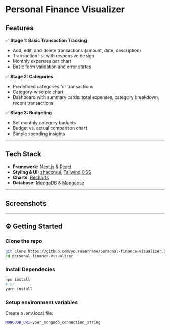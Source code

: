 #  Personal Finance Visualizer

##  Features

✅ **Stage 1: Basic Transaction Tracking**  
- Add, edit, and delete transactions (amount, date, description)
- Transaction list with responsive design
- Monthly expenses bar chart
- Basic form validation and error states

✅ **Stage 2: Categories**
- Predefined categories for transactions
- Category-wise pie chart
- Dashboard with summary cards: total expenses, category breakdown, recent transactions

✅ **Stage 3: Budgeting**
- Set monthly category budgets
- Budget vs. actual comparison chart
- Simple spending insights

---

## Tech Stack

- **Framework:** [Next.js](https://nextjs.org/) & [React](https://react.dev/)
- **Styling & UI:** [shadcn/ui](https://ui.shadcn.com/), [Tailwind CSS](https://tailwindcss.com/)
- **Charts:** [Recharts](https://recharts.org/en-US/)
- **Database:** [MongoDB](https://www.mongodb.com/) & [Mongoose](https://mongoosejs.com/)

---

## Screenshots



---

## ⚙️ Getting Started

### Clone the repo

```bash
git clone https://github.com/yourusername/personal-finance-visualizer.git
cd personal-finance-visualizer
```

### Install Dependecies
```bash
npm install
# or
yarn install
```

### Setup environment variables
Create a .env.local file:
```bash
MONGODB_URI=your_mongodb_connection_string
```
